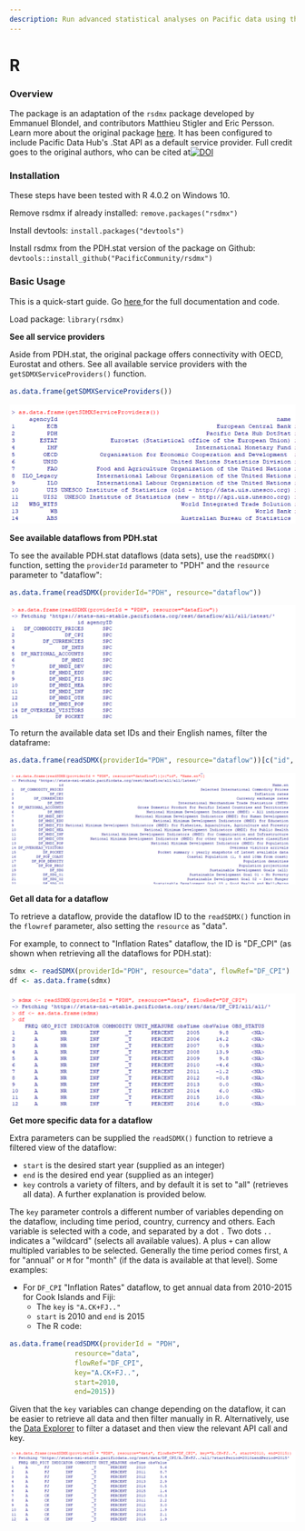 ```yaml
---
description: Run advanced statistical analyses on Pacific data using the rsdmx package
---
```


# R

### Overview

The package is an adaptation of the `rsdmx` package developed by Emmanuel Blondel, and contributors Matthieu Stigler and Eric Persson. Learn more about the original package [here](https://github.com/opensdmx/rsdmx). It has been configured to include Pacific Data Hub's .Stat API as a default service provider. Full credit goes to the original authors, who can be cited at[![DOI](https://zenodo.org/badge/5183/opensdmx/rsdmx.svg)](http://doi.org/10.5281/zenodo.592404)

### Installation

These steps have been tested with R 4.0.2 on Windows 10.

Remove rsdmx if already installed: `remove.packages("rsdmx")`

Install devtools: `install.packages("devtools")`

Install rsdmx from the PDH.stat version of the package on Github: `devtools::install_github("PacificCommunity/rsdmx")`

### Basic Usage

This is a quick-start guide. Go [here ](https://github.com/PacificCommunity/rsdmx)for the full documentation and code.

Load package: `library(rsdmx)`

**See all service providers**

Aside from PDH.stat, the original package offers connectivity with OECD, Eurostat and others. See all available service providers with the `getSDMXServiceProviders()` function.

```r
as.data.frame(getSDMXServiceProviders())
```

![](../../.gitbook/assets/1.png)

**See available dataflows from PDH.stat**

To see the available PDH.stat dataflows \(data sets\), use the `readSDMX()` function, setting the `providerId` parameter to "PDH" and the `resource` parameter to "dataflow":

```r
as.data.frame(readSDMX(providerId="PDH", resource="dataflow"))
```

![](../../.gitbook/assets/getdataflows.png)

To return the available data set IDs and their English names, filter the dataframe:

```r
as.data.frame(readSDMX(providerId="PDH", resource="dataflow"))[c("id", "Name.en")]
```

![](../../.gitbook/assets/getdataflowsandnames.png)

**Get all data for a dataflow**

To retrieve a dataflow, provide the dataflow ID to the `readSDMX()` function in the `flowref` parameter, also setting the `resource` as "data".

For example, to connect to "Inflation Rates" dataflow, the ID is "DF\_CPI" \(as shown when retrieving all the dataflows for PDH.stat\):

```r
sdmx <- readSDMX(providerId="PDH", resource="data", flowRef="DF_CPI")
df <- as.data.frame(sdmx)
```

![](../../.gitbook/assets/getcpidata.png)

**Get more specific data for a dataflow**

Extra parameters can be supplied the `readSDMX()` function to retrieve a filtered view of the dataflow:

* `start` is the desired start year \(supplied as an integer\)
* `end` is the desired end year \(supplied as an integer\)
* `key` controls a variety of filters, and by default it is set to "all" \(retrieves all data\). A further explanation is provided below.

The `key` parameter controls a different number of variables depending on the dataflow, including time period, country, currency and others. Each variable is selected with a code, and separated by a dot `.` Two dots `..` indicates a "wildcard" \(selects all available values\). A plus `+` can allow multipled variables to be selected. Generally the time period comes first, `A` for "annual" or `M` for "month" \(if the data is available at that level\). Some examples:

* For `DF_CPI` "Inflation Rates" dataflow, to get annual data from 2010-2015 for Cook Islands and Fiji:
  * The `key` is `"A.CK+FJ.."`
  * `start` is 2010 and `end` is 2015
  * The R code:

```r
as.data.frame(readSDMX(providerId = "PDH", 
                resource="data", 
                flowRef="DF_CPI", 
                key="A.CK+FJ..", 
                start=2010, 
                end=2015))
```

Given that the `key` variables can change depending on the dataflow, it can be easier to retrieve all data and then filter manually in R. Alternatively, use the [Data Explorer](https://stats.pacificdata.org/?locale=en) to filter a dataset and then view the relevant API call and key.

![](../../.gitbook/assets/cookfiji.png)

